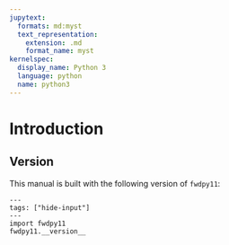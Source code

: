 ```yaml
---
jupytext:
  formats: md:myst
  text_representation:
    extension: .md
    format_name: myst
kernelspec:
  display_name: Python 3
  language: python
  name: python3
---
```


# Introduction

## Version

This manual is built with the following version of `fwdpy11`:

```{code-cell} python
---
tags: ["hide-input"]
---
import fwdpy11
fwdpy11.__version__
```

